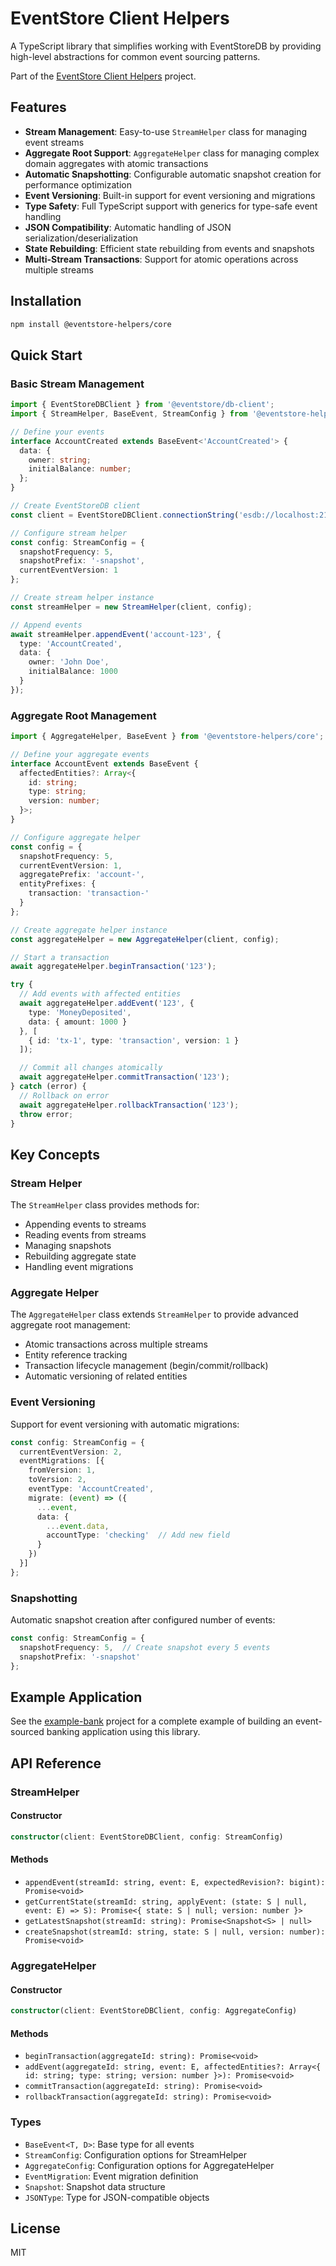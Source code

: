 # EventStore Client Helpers

A TypeScript library that simplifies working with EventStoreDB by providing high-level abstractions for common event sourcing patterns.

Part of the [EventStore Client Helpers](../../README.md) project.

## Features

- **Stream Management**: Easy-to-use `StreamHelper` class for managing event streams
- **Aggregate Root Support**: `AggregateHelper` class for managing complex domain aggregates with atomic transactions
- **Automatic Snapshotting**: Configurable automatic snapshot creation for performance optimization
- **Event Versioning**: Built-in support for event versioning and migrations
- **Type Safety**: Full TypeScript support with generics for type-safe event handling
- **JSON Compatibility**: Automatic handling of JSON serialization/deserialization
- **State Rebuilding**: Efficient state rebuilding from events and snapshots
- **Multi-Stream Transactions**: Support for atomic operations across multiple streams

## Installation

```bash
npm install @eventstore-helpers/core
```

## Quick Start

### Basic Stream Management

```typescript
import { EventStoreDBClient } from '@eventstore/db-client';
import { StreamHelper, BaseEvent, StreamConfig } from '@eventstore-helpers/core';

// Define your events
interface AccountCreated extends BaseEvent<'AccountCreated'> {
  data: {
    owner: string;
    initialBalance: number;
  };
}

// Create EventStoreDB client
const client = EventStoreDBClient.connectionString('esdb://localhost:2113?tls=false');

// Configure stream helper
const config: StreamConfig = {
  snapshotFrequency: 5,
  snapshotPrefix: '-snapshot',
  currentEventVersion: 1
};

// Create stream helper instance
const streamHelper = new StreamHelper(client, config);

// Append events
await streamHelper.appendEvent('account-123', {
  type: 'AccountCreated',
  data: {
    owner: 'John Doe',
    initialBalance: 1000
  }
});
```

### Aggregate Root Management

```typescript
import { AggregateHelper, BaseEvent } from '@eventstore-helpers/core';

// Define your aggregate events
interface AccountEvent extends BaseEvent {
  affectedEntities?: Array<{
    id: string;
    type: string;
    version: number;
  }>;
}

// Configure aggregate helper
const config = {
  snapshotFrequency: 5,
  currentEventVersion: 1,
  aggregatePrefix: 'account-',
  entityPrefixes: {
    transaction: 'transaction-'
  }
};

// Create aggregate helper instance
const aggregateHelper = new AggregateHelper(client, config);

// Start a transaction
await aggregateHelper.beginTransaction('123');

try {
  // Add events with affected entities
  await aggregateHelper.addEvent('123', {
    type: 'MoneyDeposited',
    data: { amount: 1000 }
  }, [
    { id: 'tx-1', type: 'transaction', version: 1 }
  ]);

  // Commit all changes atomically
  await aggregateHelper.commitTransaction('123');
} catch (error) {
  // Rollback on error
  await aggregateHelper.rollbackTransaction('123');
  throw error;
}
```

## Key Concepts

### Stream Helper

The `StreamHelper` class provides methods for:
- Appending events to streams
- Reading events from streams
- Managing snapshots
- Rebuilding aggregate state
- Handling event migrations

### Aggregate Helper

The `AggregateHelper` class extends `StreamHelper` to provide advanced aggregate root management:
- Atomic transactions across multiple streams
- Entity reference tracking
- Transaction lifecycle management (begin/commit/rollback)
- Automatic versioning of related entities

### Event Versioning

Support for event versioning with automatic migrations:

```typescript
const config: StreamConfig = {
  currentEventVersion: 2,
  eventMigrations: [{
    fromVersion: 1,
    toVersion: 2,
    eventType: 'AccountCreated',
    migrate: (event) => ({
      ...event,
      data: {
        ...event.data,
        accountType: 'checking'  // Add new field
      }
    })
  }]
};
```

### Snapshotting

Automatic snapshot creation after configured number of events:

```typescript
const config: StreamConfig = {
  snapshotFrequency: 5,  // Create snapshot every 5 events
  snapshotPrefix: '-snapshot'
};
```

## Example Application

See the [example-bank](../example-bank) project for a complete example of building an event-sourced banking application using this library.

## API Reference

### StreamHelper

#### Constructor
```typescript
constructor(client: EventStoreDBClient, config: StreamConfig)
```

#### Methods
- `appendEvent(streamId: string, event: E, expectedRevision?: bigint): Promise<void>`
- `getCurrentState(streamId: string, applyEvent: (state: S | null, event: E) => S): Promise<{ state: S | null; version: number }>`
- `getLatestSnapshot(streamId: string): Promise<Snapshot<S> | null>`
- `createSnapshot(streamId: string, state: S | null, version: number): Promise<void>`

### AggregateHelper

#### Constructor
```typescript
constructor(client: EventStoreDBClient, config: AggregateConfig)
```

#### Methods
- `beginTransaction(aggregateId: string): Promise<void>`
- `addEvent(aggregateId: string, event: E, affectedEntities?: Array<{ id: string; type: string; version: number }>): Promise<void>`
- `commitTransaction(aggregateId: string): Promise<void>`
- `rollbackTransaction(aggregateId: string): Promise<void>`

### Types

- `BaseEvent<T, D>`: Base type for all events
- `StreamConfig`: Configuration options for StreamHelper
- `AggregateConfig`: Configuration options for AggregateHelper
- `EventMigration`: Event migration definition
- `Snapshot`: Snapshot data structure
- `JSONType`: Type for JSON-compatible objects

## License

MIT

